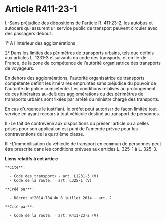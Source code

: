 # Article R411-23-1

I.-Sans préjudice des dispositions de l'article R. 411-23-2, les autobus et autocars qui assurent un service public de
transport peuvent circuler avec des passagers debout : 

1° A l'intérieur des agglomérations ; 

2° Dans les limites des périmètres de transports urbains, tels que définis aux articles L. 1231-3 et suivants du code des
transports, et en Ile-de-France, de la zone de compétence de l'autorité organisatrice des transports de voyageurs. 

En dehors des agglomérations, l'autorité organisatrice de transports compétente définit les itinéraires empruntés sans
préjudice du pouvoir de l'autorité de police compétente. Les conditions relatives au prolongement de ces itinéraires au-delà
des agglomérations ou des périmètres de transports urbains sont fixées par arrêté du ministre chargé des transports. 

En cas d'urgence le justifiant, le préfet peut autoriser de façon limitée tout service en ayant recours à tout véhicule
destiné au transport de personnes. 

II.-Le fait de contrevenir aux dispositions du présent article ou à celles prises pour son application est puni de l'amende
prévue pour les contraventions de la quatrième classe. 

III.-L'immobilisation du véhicule de transport en commun de personnes peut être prescrite dans les conditions prévues aux
articles L. 325-1 à L. 325-3.

**Liens relatifs à cet article**

	**Cite**:

	  - Code des transports - art. L1231-3 (V)
	  - Code de la route. - art. L325-1 (V)

	**Créé par**:

	  - Décret n°2014-784 du 8 juillet 2014 - art. 7

	**Cité par**:

	  - Code de la route. - art. R411-23-2 (V)
